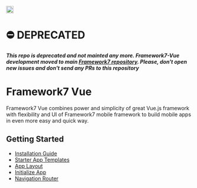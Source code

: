<a href="https://www.patreon.com/vladimirkharlampidi"><img src="https://cdn.framework7.io/i/support-badge.png" height="20"></a>

# ⛔️ DEPRECATED

<em>**This repo is deprecated and not mainted any more. Framework7-Vue development moved to main [Framework7 repository](https://github.com/framework7io/framework7). Please, don't open new issues and don't send any PRs to this repository**</em>

# Framework7 Vue

Framework7 Vue combines power and simplicity of great Vue.js framework with flexibility and UI of Framework7 mobile framework to build mobile apps in even more easy and quick way.

## Getting Started
  * [Installation Guide](http://framework7.io/vue/installation.html)
  * [Starter App Templates](http://framework7.io/vue/templates.html)
  * [App Layout](http://framework7.io/vue/app-layout.html)
  * [Initialize App](http://framework7.io/vue/init-app.html)
  * [Navigation Router](http://framework7.io/vue/navigation-router.html)

